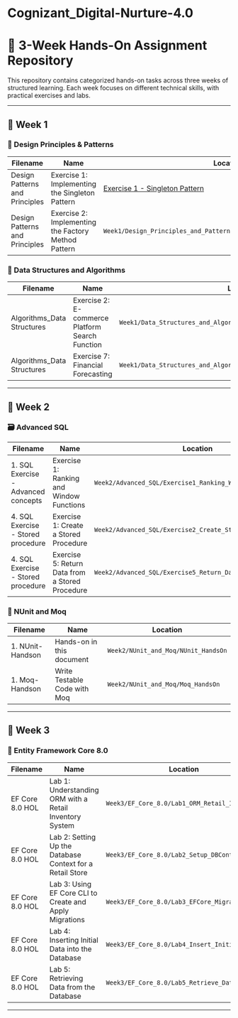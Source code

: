 # Cognizant_Digital-Nurture-4.0

# 📘 3-Week Hands-On Assignment Repository

This repository contains categorized hands-on tasks across three weeks of structured learning. Each week focuses on different technical skills, with practical exercises and labs.

---

## 📅 Week 1
### 🔧 Design Principles & Patterns

| Filename                       | Name                                                  | Location                                                           |
|--------------------------------|-------------------------------------------------------|--------------------------------------------------------------------|
| Design Patterns and Principles | Exercise 1: Implementing the Singleton Pattern        | [Exercise 1 - Singleton Pattern](Week1/Design_Principles_and_Patterns/Exercise1_Singleton_Pattern/) |
| Design Patterns and Principles | Exercise 2: Implementing the Factory Method Pattern   | `Week1/Design_Principles_and_Patterns/Exercise2_Factory_Method_Pattern` |

### 🧠 Data Structures and Algorithms

| Filename                  | Name                                         | Location                                                            |
|---------------------------|----------------------------------------------|---------------------------------------------------------------------|
| Algorithms_Data Structures| Exercise 2: E-commerce Platform Search Function | `Week1/Data_Structures_and_Algorithms/Exercise2_Ecommerce_Search`   |
| Algorithms_Data Structures| Exercise 7: Financial Forecasting           | `Week1/Data_Structures_and_Algorithms/Exercise7_Financial_Forecasting` |

---

## 📅 Week 2
### 🗃️ Advanced SQL

| Filename                             | Name                                              | Location                                                                 |
|--------------------------------------|---------------------------------------------------|--------------------------------------------------------------------------|
| 1. SQL Exercise - Advanced concepts  | Exercise 1: Ranking and Window Functions          | `Week2/Advanced_SQL/Exercise1_Ranking_Window_Functions`                  |
| 4. SQL Exercise - Stored procedure   | Exercise 1: Create a Stored Procedure             | `Week2/Advanced_SQL/Exercise2_Create_Stored_Procedure`                   |
| 4. SQL Exercise - Stored procedure   | Exercise 5: Return Data from a Stored Procedure   | `Week2/Advanced_SQL/Exercise5_Return_Data_Stored_Procedure`              |

### 🧪 NUnit and Moq

| Filename        | Name                              | Location                                 |
|-----------------|-----------------------------------|------------------------------------------|
| 1. NUnit-Handson| Hands-on in this document         | `Week2/NUnit_and_Moq/NUnit_HandsOn`      |
| 1. Moq-Handson  | Write Testable Code with Moq      | `Week2/NUnit_and_Moq/Moq_HandsOn`        |

---

## 📅 Week 3

### 🔗 Entity Framework Core 8.0

| Filename       | Name                                                  | Location                                             |
|----------------|-------------------------------------------------------|------------------------------------------------------|
| EF Core 8.0 HOL| Lab 1: Understanding ORM with a Retail Inventory System | `Week3/EF_Core_8.0/Lab1_ORM_Retail_Inventory`         |
| EF Core 8.0 HOL| Lab 2: Setting Up the Database Context for a Retail Store | `Week3/EF_Core_8.0/Lab2_Setup_DBContext`              |
| EF Core 8.0 HOL| Lab 3: Using EF Core CLI to Create and Apply Migrations | `Week3/EF_Core_8.0/Lab3_EFCore_Migrations`            |
| EF Core 8.0 HOL| Lab 4: Inserting Initial Data into the Database       | `Week3/EF_Core_8.0/Lab4_Insert_Initial_Data`          |
| EF Core 8.0 HOL| Lab 5: Retrieving Data from the Database              | `Week3/EF_Core_8.0/Lab5_Retrieve_Data`                |

---
